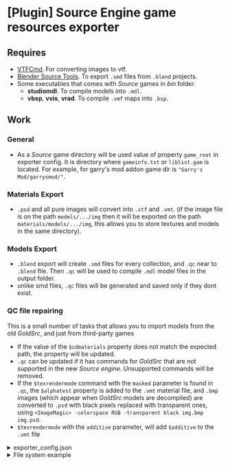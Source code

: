 # [Plugin] Source Engine game resources exporter

## Requires

* [VTFCmd](https://web.archive.org/web/20190508141002/http://nemesis.thewavelength.net/files/files/vtflib132-bin.zip). For converting images to vtf.
* [Blender Source Tools](http://steamreview.org/BlenderSourceTools/). To export `.smd` files from `.blend` projects.
* Some executables that comes with *Source* games in *bin* folder.
  * **studiomdl**. To compile models into `.mdl`.
  * **vbsp**, **vvis**, **vrad**. To compile `.vmf` maps into `.bsp`.

## Work

### General
* As a *Source* game directory will be used value of property `game_root` in exporter config. It is directory where `gameinfo.txt` or `liblist.gam` is located. For example, for garry's mod addon game dir is `"Garry's Mod/garrysmod/"`.

### Materials Export
* `.psd` and all pure images will convert into `.vtf` and `.vmt`. (if the image file is on the path `models/.../img` then it will be exported on the path `materials/models/.../img`, this allows you to store textures and models in the same directory).

### Models Export
* `.blend` export will create `.smd` files for every collection, and `.qc` near to `.blend` file. Then `.qc` will be used to compile `.mdl` model files in the output folder.  
* unlike smd files, `.qc` files will be generated and saved only if they dont exist.

### QC file repairing

This is a small number of tasks that allows you to import models from the old *GoldSrc*, and just from third-party games

* If the value of the `$cdmaterials` property does not match the expected path, the property will be updated.
* `.qc` can be updated if it has commands for *GoldSrc* that are not supported in the new *Source engine*. Unsupported commands will be removed.
* If the `$texrendermode` command with the `masked` parameter is found in `.qc`, the `$alphatest` property is added to the `.vmt` material file, and `.bmp` images (which appear when *GoldSrc* models are decompiled) are converted to `.psd` with black pixels replaced with transparent ones, using `<ImageMagic> -colorspace RGB -transparent black img.bmp img.psd`.
* `$texrendermode` with the `additive` parameter, will add `$additive` to the `.vmt` file


<details>
<summary>
exporter_config.json
</summary>

```json
{
  "image_magic_cmd": "convert",
  "raw_folder": "raw",
  "output_folder": ".",
  "game_root": ".",
  "verbose": true,
  "plugins": [
    "source_game"
  ],
  "studiomdl_executable": "studiomdl.exe",
  "vbsp_executable": "vbsp.exe",
  "vvis_executable": "vvis.exe",
  "vrad_executable": "vrad.exe",
  "vtfcmd_executable": "VTFCmd.exe",
  "use_goldsrc": false
}
```

</details>

<details>
<summary>
File system example
</summary>

```
.
|   exporter_config.json
|   files_registry.json
|
+---raw                             (raw resources folder)
|   +---materials
|   |   \---models
|   |       \---kebabs
|   |           \---skewer
|   |                   skewer.vmt
|   |
|   \---models
|       \---kebabs
|           \---kebab
|                   kebab.blend
|                   kebab.qc        (generated)
|                   kebab_phy.smd   (generated)
|                   kebab_ref.smd   (generated)
|                   kebab_0.psd
|                   kebab_1.psd
|                   kebab_2.psd
|                   kebab_3.psd
|                   kebab_4.psd
|                   kebab_5.psd
|
+---materials                       (fully generated)
|   \---models
|       \---kebabs
|           +---kebab
|           |       kebab_0.vmt
|           |       kebab_0.vtf
|           |       kebab_1.vmt
|           |       kebab_1.vtf
|           |       kebab_2.vmt
|           |       kebab_2.vtf
|           |       kebab_3.vmt
|           |       kebab_3.vtf
|           |       kebab_4.vmt
|           |       kebab_4.vtf
|           |       kebab_5.vmt
|           |       kebab_5.vtf
|           |
|           \---skewer
|                   skewer.vmt
|
\---models                          (fully generated)
    \---kebabs
        \---kebab
                kebab.dx80.vtx
                kebab.dx90.vtx
                kebab.mdl
                kebab.phy
                kebab.sw.vtx
                kebab.vvd
```

</details>

<br />